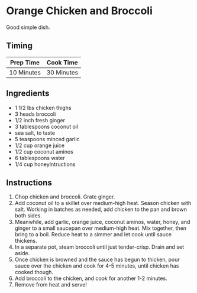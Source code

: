 # Orange Chicken and Broccoli

Good simple dish.

## Timing

| Prep Time  | Cook Time  |
| ---------- | ---------- |
| 10 Minutes | 30 Minutes |

## Ingredients
 
- 1 1/2 lbs chicken thighs
- 3 heads broccoli
- 1/2 inch fresh ginger
- 3 tablespoons coconut oil
- sea salt, to taste
- 5 teaspoons minced garlic
- 1/2 cup orange juice
- 1/2 cup coconut aminos
- 6 tablespoons water
- 1/4 cup honeyIntructions

## Instructions

1. Chop chicken and broccoli. Grate ginger.
2. Add coconut oil to a skillet over medium-high heat. Season chicken with salt.  Working in batches as needed, add chicken to the pan and brown both sides.
3. Meanwhile, add garlic, orange juice, coconut aminos, water, honey, and ginger to a small saucepan over medium-high heat. Mix together, then bring to a boil.  Reduce heat to a simmer and let cook until sauce thickens.
4. In a separate pot, steam broccoli until just tender-crisp. Drain and set aside.
5. Once chicken is browned and the sauce has begun to thicken, pour sauce over the chicken and cook for 4-5 minutes, until chicken has cooked though.
6. Add broccoli to the chicken, and cook for another 1-2 minutes.
7. Remove from heat and serve!
